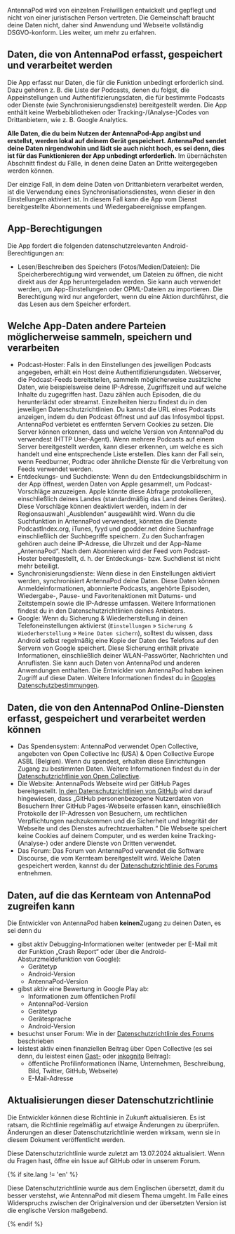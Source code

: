 AntennaPod wird von einzelnen Freiwilligen entwickelt und gepflegt und nicht von einer juristischen Person vertreten. Die Gemeinschaft braucht deine Daten nicht, daher sind Anwendung und Webseite vollständig DSGVO-konform. Lies weiter, um mehr zu erfahren.

## Daten, die von AntennaPod erfasst, gespeichert und verarbeitet werden

Die App erfasst nur Daten, die für die Funktion unbedingt erforderlich sind. Dazu gehören z. B. die Liste der Podcasts, denen du folgst, die Appeinstellungen und Authentifizierungsdaten, die für bestimmte Podcasts oder Dienste (wie Synchronisierungsdienste) bereitgestellt werden. Die App enthält keine Werbebibliotheken oder Tracking-/(Analyse-)Codes von Drittanbietern, wie z. B. Google Analytics.

**Alle Daten, die du beim Nutzen der AntennaPod-App angibst und erstellst, werden lokal auf deinem Gerät gespeichert. AntennaPod sendet deine Daten nirgendwohin und lädt sie auch nicht hoch, es sei denn, dies ist für das Funktionieren der App unbedingt erforderlich.** Im übernächsten Abschnitt findest du Fälle, in denen deine Daten an Dritte weitergegeben werden können.

Der einzige Fall, in dem deine Daten von Drittanbietern verarbeitet werden, ist die Verwendung eines Synchronisationsdienstes, wenn dieser in den Einstellungen aktiviert ist. In diesem Fall kann die App vom Dienst bereitgestellte Abonnements und Wiedergabeereignisse empfangen.

## App-Berechtigungen

Die App fordert die folgenden datenschutzrelevanten Android-Berechtigungen an:

- Lesen/Beschreiben des Speichers (Fotos/Medien/Dateien): Die Speicherberechtigung wird verwendet, um Dateien zu öffnen, die nicht direkt aus der App heruntergeladen werden. Sie kann auch verwendet werden, um App-Einstellungen oder OPML-Dateien zu importieren. Die Berechtigung wird nur angefordert, wenn du eine Aktion durchführst, die das Lesen aus dem Speicher erfordert.

## Welche App-Daten andere Parteien möglicherweise sammeln, speichern und verarbeiten

- Podcast-Hoster: Falls in den Einstellungen des jeweiligen Podcasts angegeben, erhält ein Host deine Authentifizierungsdaten. Webserver, die Podcast-Feeds bereitstellen, sammeln möglicherweise zusätzliche Daten, wie beispielsweise deine IP-Adresse, Zugriffszeit und auf welche Inhalte du zugegriffen hast. Dazu zählen auch Episoden, die du herunterlädst oder streamst. Einzelheiten hierzu findest du in den jeweiligen Datenschutzrichtlinien. Du kannst die URL eines Podcasts anzeigen, indem du den Podcast öffnest und auf das Infosymbol tippst. AntennaPod verbietet es entfernten Servern Cookies zu setzen. Die Server können erkennen, dass und welche Version von AntennaPod du verwendest (HTTP User-Agent). Wenn mehrere Podcasts auf einem Server bereitgestellt werden, kann dieser erkennen, um welche es sich handelt und eine entsprechende Liste erstellen. Dies kann der Fall sein, wenn Feedburner, Podtrac oder ähnliche Dienste für die Verbreitung von Feeds verwendet werden.
- Entdeckungs- und Suchdienste: Wenn du den Entdeckungsbildschirm in der App öffnest, werden Daten von Apple gesammelt, um Podcast-Vorschläge anzuzeigen. Apple könnte diese Abfrage protokollieren, einschließlich deines Landes (standardmäßig das Land deines Gerätes). Diese Vorschläge können deaktiviert werden, indem in der Regionsauswahl „Ausblenden“ ausgewählt wird. Wenn du die Suchfunktion in AntennaPod verwendest, könnten die Dienste PodcastIndex.org, iTunes, fyyd und gpodder.net deine Suchanfrage einschließlich der Suchbegriffe speichern. Zu den Suchanfragen gehören auch deine IP-Adresse, die Uhrzeit und der App-Name „AntennaPod“. Nach dem Abonnieren wird der Feed vom Podcast-Hoster bereitgestellt, d. h. der Entdeckungs- bzw. Suchdienst ist nicht mehr beteiligt.
- Synchronisierungsdienste: Wenn diese in den Einstellungen aktiviert werden, synchronisiert AntennaPod deine Daten. Diese Daten können Anmeldeinformationen, abonnierte Podcasts, angehörte Episoden, Wiedergabe-, Pause- und Favoritenaktionen mit Datums- und Zeitstempeln sowie die IP-Adresse umfassen. Weitere Informationen findest du in den Datenschutzrichtlinien deines Anbieters.
- Google: Wenn du Sicherung & Wiederherstellung in deinen Telefoneinstellungen aktivierst (`Einstellungen` » `Sicherung & Wiederherstellung` » `Meine Daten sichern`), solltest du wissen, dass Android selbst regelmäßig eine Kopie der Daten des Telefons auf den Servern von Google speichert. Diese Sicherung enthält private Informationen, einschließlich deiner WLAN-Passwörter, Nachrichten und Anruflisten. Sie kann auch Daten von AntennaPod und anderen Anwendungen enthalten. Die Entwickler von AntennaPod haben keinen Zugriff auf diese Daten. Weitere Informationen findest du in [Googles Datenschutzbestimmungen](https://policies.google.com).

## Daten, die von den AntennaPod Online-Diensten erfasst, gespeichert und verarbeitet werden können

- Das Spendensystem: AntennaPod verwendet Open Collective, angeboten von Open Collective Inc (USA) & Open Collective Europe ASBL (Belgien). Wenn du spendest, erhalten diese Einrichtungen Zugang zu bestimmten Daten. Weitere Informationen findest du in der [Datenschutzrichtlinie von Open Collective](https://opencollective.com/privacypolicy).
- Die Website: AntennaPods Webseite wird per GitHub Pages bereitgestellt. [In den Datenschutzrichtlinien von GitHub](https://docs.github.com/en/github/site-policy/github-privacy-statement#github-pages) wird darauf hingewiesen, dass „GitHub personenbezogene Nutzerdaten von Besuchern Ihrer GitHub Pages-Webseite erfassen kann, einschließlich Protokolle der IP-Adressen von Besuchern, um rechtlichen Verpflichtungen nachzukommen und die Sicherheit und Integrität der Webseite und des Dienstes aufrechtzuerhalten.“ Die Webseite speichert keine Cookies auf deinem Computer, und es werden keine Tracking- (Analyse-) oder andere Dienste von Dritten verwendet.
- Das Forum: Das Forum von AntennaPod verwendet die Software Discourse, die vom Kernteam bereitgestellt wird. Welche Daten gespeichert werden, kannst du der [Datenschutzrichtlinie des Forums](https://forum.antennapod.org/privacy) entnehmen.

## Daten, auf die das Kernteam von AntennaPod zugreifen kann

Die Entwickler von AntennaPod haben **keinen**Zugang zu deinen Daten, es sei denn du

- gibst aktiv Debugging-Informationen weiter (entweder per E-Mail mit der Funktion „Crash Report“ oder über die Android-Absturzmeldefunktion von Google):
   - Gerätetyp
   - Android-Version
   - AntennaPod-Version
- gibst aktiv eine Bewertung in Google Play ab:
   - Informationen zum öffentlichen Profil
   - AntennaPod-Version
   - Gerätetyp
   - Gerätesprache
   - Android-Version
- besuchst unser Forum: Wie in der [Datenschutzrichtlinie des Forums](https://forum.antennapod.org/privacy) beschrieben
- leistest aktiv einen finanziellen Beitrag über Open Collective (es sei denn, du leistest einen [Gast-](https://docs.opencollective.com/help/financial-contributors/payments#contributing-as-a-guest) oder [inkognito](https://docs.opencollective.com/help/financial-contributors/payments#profile) Beitrag):
   - öffentliche Profilinformationen (Name, Unternehmen, Beschreibung, Bild, Twitter, GitHub, Webseite)
   - E-Mail-Adresse

## Aktualisierungen dieser Datenschutzrichtlinie

Die Entwickler können diese Richtlinie in Zukunft aktualisieren. Es ist ratsam, die Richtlinie regelmäßig auf etwaige Änderungen zu überprüfen. Änderungen an dieser Datenschutzrichtlinie werden wirksam, wenn sie in diesem Dokument veröffentlicht werden.

Diese Datenschutzrichtlinie wurde zuletzt am 13.07.2024 aktualisiert. Wenn du Fragen hast, öffne ein Issue auf GitHub oder in unserem Forum.

{% if site.lang != 'en' %}

Diese Datenschutzrichtlinie wurde aus dem Englischen übersetzt, damit du besser verstehst, wie AntennaPod mit diesem Thema umgeht. Im Falle eines Widerspruchs zwischen der Originalversion und der übersetzten Version ist die englische Version maßgebend.

{% endif %}
